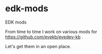 # edk-mods
EDK mods

From time to time I work on various mods for https://github.com/evekb/evedev-kb .

Let's get them in an open place.
